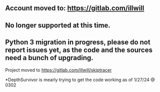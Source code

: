 ## Account moved to: https://gitlab.com/illwill 

 


## No longer supported at this time.


## Python 3 migration in progress, please do not report issues yet, as the code and the sources need a bunch of upgrading.



Project moved to https://gitlab.com/illwill/skiptracer

*DepthSurvivor is mearly trying to get the code working as of 1/27/24 @ 0302
